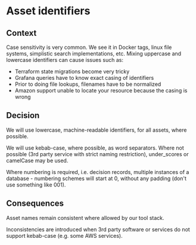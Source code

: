 # Asset identifiers

## Context
Case sensitivity is very common. We see it in Docker tags, linux file systems, simplistic search implementations, etc. Mixing uppercase and lowercase identifiers can cause issues such as:
- Terraform state migrations become very tricky
- Grafana queries have to know exact casing of identifiers
- Prior to doing file lookups, filenames have to be normalized
- Amazon support unable to locate your resource because the casing is wrong

## Decision
We will use lowercase, machine-readable identifiers, for all assets, where possible.

We will use kebab-case, where possible, as word separators. Where not possible (3rd party service with strict naming restriction), under_scores or camelCase may be used.

Where numbering is required, i.e. decision records, multiple instances of a database - numbering schemes will start at 0, without any padding (don't use something like 001).

## Consequences
Asset names remain consistent where allowed by our tool stack.

Inconsistencies are introduced when 3rd party software or services do not support kebab-case (e.g. some AWS services).
